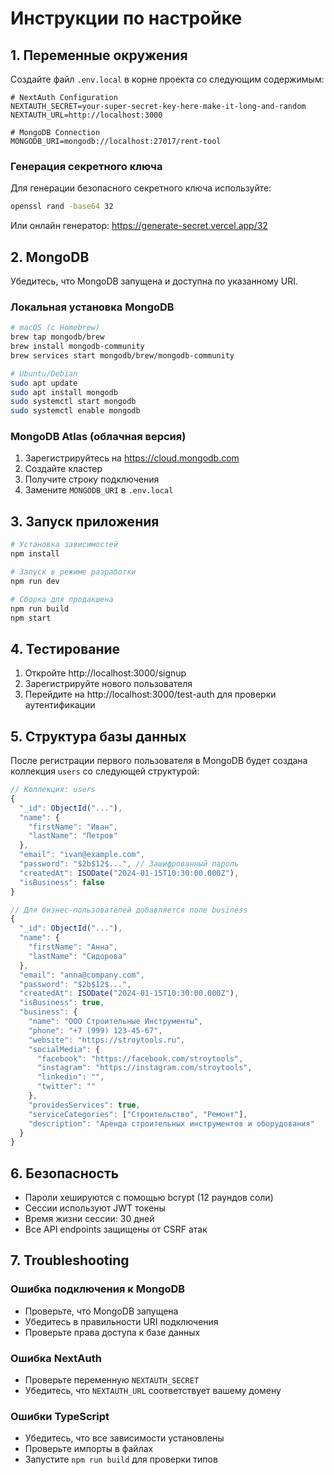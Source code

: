 # Инструкции по настройке

## 1. Переменные окружения

Создайте файл `.env.local` в корне проекта со следующим содержимым:

```env
# NextAuth Configuration
NEXTAUTH_SECRET=your-super-secret-key-here-make-it-long-and-random
NEXTAUTH_URL=http://localhost:3000

# MongoDB Connection
MONGODB_URI=mongodb://localhost:27017/rent-tool
```

### Генерация секретного ключа

Для генерации безопасного секретного ключа используйте:

```bash
openssl rand -base64 32
```

Или онлайн генератор: https://generate-secret.vercel.app/32

## 2. MongoDB

Убедитесь, что MongoDB запущена и доступна по указанному URI.

### Локальная установка MongoDB

```bash
# macOS (с Homebrew)
brew tap mongodb/brew
brew install mongodb-community
brew services start mongodb/brew/mongodb-community

# Ubuntu/Debian
sudo apt update
sudo apt install mongodb
sudo systemctl start mongodb
sudo systemctl enable mongodb
```

### MongoDB Atlas (облачная версия)

1. Зарегистрируйтесь на https://cloud.mongodb.com
2. Создайте кластер
3. Получите строку подключения
4. Замените `MONGODB_URI` в `.env.local`

## 3. Запуск приложения

```bash
# Установка зависимостей
npm install

# Запуск в режиме разработки
npm run dev

# Сборка для продакшена
npm run build
npm start
```

## 4. Тестирование

1. Откройте http://localhost:3000/signup
2. Зарегистрируйте нового пользователя
3. Перейдите на http://localhost:3000/test-auth для проверки аутентификации

## 5. Структура базы данных

После регистрации первого пользователя в MongoDB будет создана коллекция `users` со следующей структурой:

```javascript
// Коллекция: users
{
  "_id": ObjectId("..."),
  "name": {
    "firstName": "Иван",
    "lastName": "Петров"
  },
  "email": "ivan@example.com",
  "password": "$2b$12$...", // Зашифрованный пароль
  "createdAt": ISODate("2024-01-15T10:30:00.000Z"),
  "isBusiness": false
}

// Для бизнес-пользователей добавляется поле business
{
  "_id": ObjectId("..."),
  "name": {
    "firstName": "Анна",
    "lastName": "Сидорова"
  },
  "email": "anna@company.com",
  "password": "$2b$12$...",
  "createdAt": ISODate("2024-01-15T10:30:00.000Z"),
  "isBusiness": true,
  "business": {
    "name": "ООО Строительные Инструменты",
    "phone": "+7 (999) 123-45-67",
    "website": "https://stroytools.ru",
    "socialMedia": {
      "facebook": "https://facebook.com/stroytools",
      "instagram": "https://instagram.com/stroytools",
      "linkedin": "",
      "twitter": ""
    },
    "providesServices": true,
    "serviceCategories": ["Строительство", "Ремонт"],
    "description": "Аренда строительных инструментов и оборудования"
  }
}
```

## 6. Безопасность

- Пароли хешируются с помощью bcrypt (12 раундов соли)
- Сессии используют JWT токены
- Время жизни сессии: 30 дней
- Все API endpoints защищены от CSRF атак

## 7. Troubleshooting

### Ошибка подключения к MongoDB
- Проверьте, что MongoDB запущена
- Убедитесь в правильности URI подключения
- Проверьте права доступа к базе данных

### Ошибка NextAuth
- Проверьте переменную `NEXTAUTH_SECRET`
- Убедитесь, что `NEXTAUTH_URL` соответствует вашему домену

### Ошибки TypeScript
- Убедитесь, что все зависимости установлены
- Проверьте импорты в файлах
- Запустите `npm run build` для проверки типов 